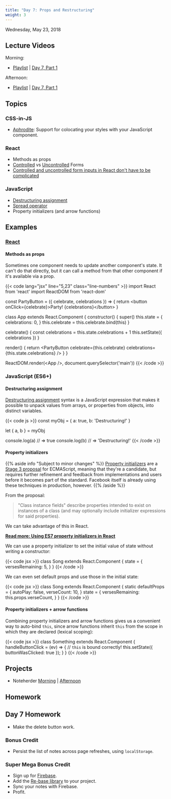 ```yaml
---
title: "Day 7: Props and Restructuring"
weight: 3
---
```


<date>Wednesday, May 23, 2018</date>

## Lecture Videos

Morning:

* [Playlist](https://www.youtube.com/watch?v=vGMMHQfp8Vk&list=PLuT2TqJuwaY_Hj168ujFhP0w5HzmaDLfG) | [Day 7, Part 1](https://www.youtube.com/watch?v=emiWhMcrhkc&list=PLuT2TqJuwaY_Hj168ujFhP0w5HzmaDLfG&index=77)

Afternoon:

* [Playlist](https://www.youtube.com/watch?v=uX8_DUKyTx0&list=PLuT2TqJuwaY_XxGei4xUXZn9HuTU3jBRk) | [Day 7, Part 1](https://www.youtube.com/watch?v=KLCIn7x5_3Y&index=79&list=PLuT2TqJuwaY_XxGei4xUXZn9HuTU3jBRk)

## Topics

### CSS-in-JS

* [Aphrodite](https://github.com/Khan/aphrodite): Support for colocating your styles with your JavaScript component.

### React

* Methods as props
* [Controlled](https://facebook.github.io/react/docs/forms.html) vs [Uncontrolled](https://facebook.github.io/react/docs/uncontrolled-components.html) Forms
* [Controlled and uncontrolled form inputs in React don't have to be complicated](https://goshakkk.name/controlled-vs-uncontrolled-inputs-react/)

### JavaScript

* [Destructuring assignment](https://developer.mozilla.org/en-US/docs/Web/JavaScript/Reference/Operators/Destructuring_assignment)
* [Spread operator](https://developer.mozilla.org/en-US/docs/Web/JavaScript/Reference/Operators/Spread_syntax)
* Property initializers (and arrow functions)

## Examples

### [React](https://facebook.github.io/react/)

#### Methods as props

Sometimes one component needs to update another component's state. It can't do that directly, but it can call a method from that other component if it's available via a prop.

{{< code lang="jsx" line="5,23" class="line-numbers" >}}
import React from 'react'
import ReactDOM from 'react-dom'

const PartyButton = ({ celebrate, celebrations }) =&gt; {
  return &lt;button onClick={celebrate}&gt;Party! {celebrations}&lt;/button&gt;
}

class App extends React.Component {
  constructor() {
    super()
    this.state = {
      celebrations: 0,
    }
    this.celebrate = this.celebrate.bind(this)
  }

  celebrate() {
    const celebrations = this.state.celebrations + 1
    this.setState({ celebrations })
  }

  render() {
    return &lt;PartyButton celebrate={this.celebrate} celebrations={this.state.celebrations} /&gt;
  }
}

ReactDOM.render(&lt;App /&gt;, document.querySelector('main'))
{{< /code >}}

### JavaScript (ES6+)

#### Destructuring assignment

[Destructuring assignment](https://developer.mozilla.org/en-US/docs/Web/JavaScript/Reference/Operators/Destructuring_assignment) syntax is a JavaScript expression that makes it possible to unpack values from arrays, or properties from objects, into distinct variables.

{{< code js >}}
const myObj = {
  a: true,
  b: 'Destructuring!'
}

let { a, b } = myObj

console.log(a) // => true
console.log(b) // => 'Destructuring!'
{{< /code >}}

#### Property initializers

{{% aside info "Subject to minor changes" %}}
[Property initializers](https://github.com/tc39/proposal-class-public-fields) are a [Stage 3 proposal](https://tc39.github.io/process-document/) for ECMAScript, meaning that they're a candidate, but requires further refinement and feedback from implementations and users before it becomes part of the standard. Facebook itself is already using these techniques in production, however.
{{% /aside %}}

From the proposal:

> "Class instance fields" describe properties intended to exist on instances of a class (and may optionally include initializer expressions for said properties).

We can take advantage of this in React.

[**Read more: Using ES7 property initializers in React**](https://babeljs.io/blog/2015/06/07/react-on-es6-plus)

We can use a property initializer to set the initial value of state without writing a constructor:

{{< code jsx >}}
class Song extends React.Component {
  state = {
    versesRemaining: 5,
  }
}
{{< /code >}}

We can even set default props and use those in the initial state:

{{< code jsx >}}
class Song extends React.Component {
  static defaultProps = {
    autoPlay: false,
    verseCount: 10,
  }
  state = {
    versesRemaining: this.props.verseCount,
  }
}
{{< /code >}}

#### Property initializers + arrow functions

Combining property initializers and arrow functions gives us a convenient way to auto-bind `this`, since arrow functions inherit `this` from the scope in which they are declared (lexical scoping):

{{< code jsx >}}
class Something extends React.Component {
  handleButtonClick = (ev) => {
    // `this` is bound correctly!
    this.setState({ buttonWasClicked: true });
  }
}
{{< /code >}}


## Projects

* Noteherder [Morning](https://github.com/xtbc18s1/noteherder) | [Afternoon](https://github.com/xtbc18s1/noteherder/tree/afternoon)

## Homework

## Day 7 Homework

* Make the delete button work.

### Bonus Credit

* Persist the list of notes across page refreshes, using `localStorage`.

### Super Mega Bonus Credit

* Sign up for [Firebase](https://firebase.google.com/).
* Add the [Re-base library](https://github.com/tylermcginnis/re-base) to your project.
* Sync your notes with Firebase.
* Profit.
